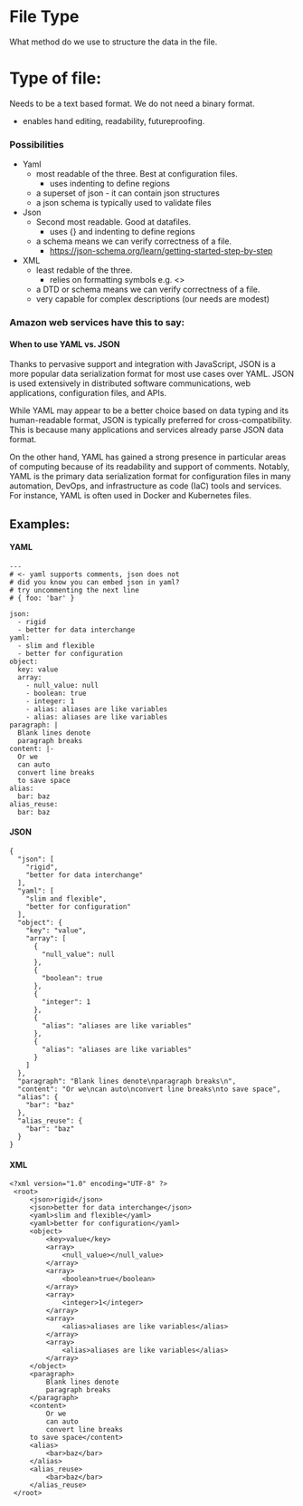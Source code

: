 # File Type
What method do we use to structure the data in the file.

# Type of file:
Needs to be a text based format. We do not need a binary format.
 - enables hand editing, readability, futureproofing.

### Possibilities
 - Yaml
   - most readable of the three. Best at configuration files.
      - uses indenting to define regions
   - a superset of json - it can contain json structures
   - a json schema is typically used to validate files
 - Json
   - Second most readable. Good at datafiles.
      - uses {} and indenting to define regions
   - a schema means we can verify correctness of a file.
      - https://json-schema.org/learn/getting-started-step-by-step
 - XML
   - least redable of the three.
      - relies on formatting symbols e.g. <>
   - a DTD or schema means we can verify correctness of a file.
   - very capable for complex descriptions (our needs are modest)

### Amazon web services have this to say:

#### When to use YAML vs. JSON

Thanks to pervasive support and integration with JavaScript, JSON is a more popular data serialization format for most use cases over YAML. JSON is used extensively in distributed software communications, web applications, configuration files, and APIs.

While YAML may appear to be a better choice based on data typing and its human-readable format, JSON is typically preferred for cross-compatibility. This is because many applications and services already parse JSON data format.

On the other hand, YAML has gained a strong presence in particular areas of computing because of its readability and support of comments. Notably, YAML is the primary data serialization format for configuration files in many automation, DevOps, and infrastructure as code (IaC) tools and services. For instance, YAML is often used in Docker and Kubernetes files.


## Examples:

#### YAML
```
---
# <- yaml supports comments, json does not
# did you know you can embed json in yaml?
# try uncommenting the next line
# { foo: 'bar' }

json:
  - rigid
  - better for data interchange
yaml:
  - slim and flexible
  - better for configuration
object:
  key: value
  array:
    - null_value: null
    - boolean: true
    - integer: 1
    - alias: aliases are like variables
    - alias: aliases are like variables
paragraph: |
  Blank lines denote
  paragraph breaks
content: |-
  Or we
  can auto
  convert line breaks
  to save space
alias:
  bar: baz
alias_reuse:
  bar: baz
```

#### JSON
```
{
  "json": [
    "rigid",
    "better for data interchange"
  ],
  "yaml": [
    "slim and flexible",
    "better for configuration"
  ],
  "object": {
    "key": "value",
    "array": [
      {
        "null_value": null
      },
      {
        "boolean": true
      },
      {
        "integer": 1
      },
      {
        "alias": "aliases are like variables"
      },
      {
        "alias": "aliases are like variables"
      }
    ]
  },
  "paragraph": "Blank lines denote\nparagraph breaks\n",
  "content": "Or we\ncan auto\nconvert line breaks\nto save space",
  "alias": {
    "bar": "baz"
  },
  "alias_reuse": {
    "bar": "baz"
  }
}
```

#### XML
```
<?xml version="1.0" encoding="UTF-8" ?>
 <root>
     <json>rigid</json>
     <json>better for data interchange</json>
     <yaml>slim and flexible</yaml>
     <yaml>better for configuration</yaml>
     <object>
         <key>value</key>
         <array>
             <null_value></null_value>
         </array>
         <array>
             <boolean>true</boolean>
         </array>
         <array>
             <integer>1</integer>
         </array>
         <array>
             <alias>aliases are like variables</alias>
         </array>
         <array>
             <alias>aliases are like variables</alias>
         </array>
     </object>
     <paragraph>
         Blank lines denote
         paragraph breaks
     </paragraph>
     <content>
         Or we
         can auto
         convert line breaks
     to save space</content>
     <alias>
         <bar>baz</bar>
     </alias>
     <alias_reuse>
         <bar>baz</bar>
     </alias_reuse>
 </root>
```
